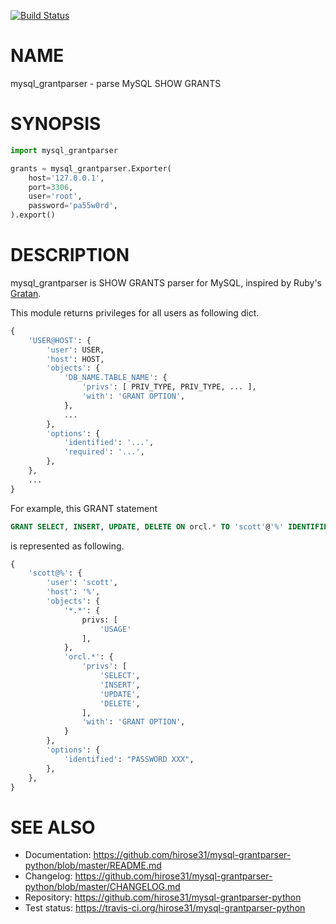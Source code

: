 [![Build Status](https://travis-ci.org/hirose31/mysql-grantparser-python.svg?branch=master)](https://travis-ci.org/hirose31/mysql-grantparser-python)

# NAME

mysql_grantparser - parse MySQL SHOW GRANTS

# SYNOPSIS

``` python
import mysql_grantparser

grants = mysql_grantparser.Exporter(
    host='127.0.0.1',
    port=3306,
    user='root',
    password='pa55w0rd',
).export()

```

# DESCRIPTION

mysql_grantparser is SHOW GRANTS parser for MySQL, inspired by Ruby's [Gratan](https://github.com/codenize-tools/gratan).

This module returns privileges for all users as following dict.

``` python
{
    'USER@HOST': {
        'user': USER,
        'host': HOST,
        'objects': {
            'DB_NAME.TABLE_NAME': {
                'privs': [ PRIV_TYPE, PRIV_TYPE, ... ],
                'with': 'GRANT OPTION',
            },
            ...
        },
        'options': {
            'identified': '...',
            'required': '...',
        },
    },
    ...
}
```

For example, this GRANT statement

``` sql
GRANT SELECT, INSERT, UPDATE, DELETE ON orcl.* TO 'scott'@'%' IDENTIFIED BY 'tiger' WITH GRANT OPTION;
```

is represented as following.

``` python
{
    'scott@%': {
        'user': 'scott',
        'host': '%',
        'objects': {
            '*.*': {
                privs: [
                    'USAGE'
                ],
            },
            'orcl.*': {
                'privs': [
                    'SELECT',
                    'INSERT',
                    'UPDATE',
                    'DELETE',
                ],
                'with': 'GRANT OPTION',
            }
        },
        'options': {
            'identified': "PASSWORD XXX",
        },
    },
}
```

# SEE ALSO

- Documentation: https://github.com/hirose31/mysql-grantparser-python/blob/master/README.md
- Changelog: https://github.com/hirose31/mysql-grantparser-python/blob/master/CHANGELOG.md
- Repository: https://github.com/hirose31/mysql-grantparser-python
- Test status: https://travis-ci.org/hirose31/mysql-grantparser-python
